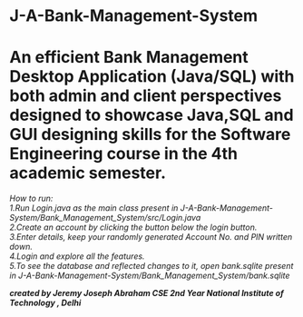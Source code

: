 # J-A-Bank-Management-System
# An efficient  Bank Management Desktop Application (Java/SQL) with both admin and client perspectives designed to showcase Java,SQL and GUI designing skills for the Software Engineering course in the 4th academic semester.

*How to run: <br />
1.Run Login.java as the main class present in J-A-Bank-Management-System/Bank_Management_System/src/Login.java <br />
2.Create an account by clicking the button below the login button. <br />
3.Enter details, keep your randomly generated Account No. and PIN written down.<br />
4.Login and explore all the features.<br />
5.To see the database and reflected changes to it, open bank.sqlite present in J-A-Bank-Management-System/Bank_Management_System/bank.sqlite <br>*




***created by Jeremy Joseph Abraham CSE 2nd Year National Institute of Technology , Delhi***
